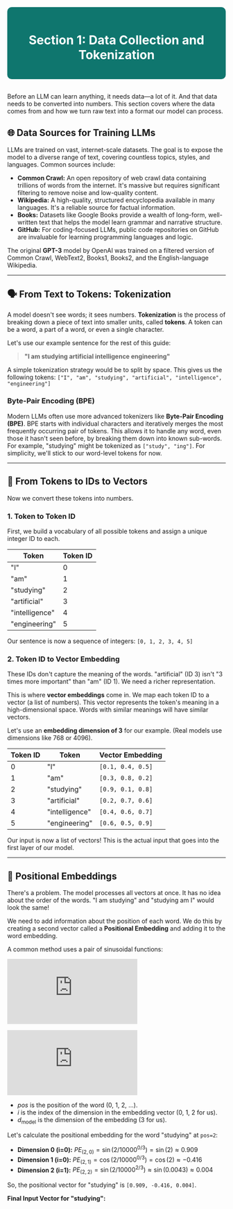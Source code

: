 <div style="background-color:#0F766E; padding:20px; border-radius:10px; color:white;">
  <h1 align="center">Section 1: Data Collection and Tokenization</h1>
</div>
<br>

Before an LLM can learn anything, it needs data—a lot of it. And that data needs to be converted into numbers. This section covers where the data comes from and how we turn raw text into a format our model can process.

## 🌐 Data Sources for Training LLMs

LLMs are trained on vast, internet-scale datasets. The goal is to expose the model to a diverse range of text, covering countless topics, styles, and languages. Common sources include:

* **Common Crawl:** An open repository of web crawl data containing trillions of words from the internet. It's massive but requires significant filtering to remove noise and low-quality content.
* **Wikipedia:** A high-quality, structured encyclopedia available in many languages. It's a reliable source for factual information.
* **Books:** Datasets like Google Books provide a wealth of long-form, well-written text that helps the model learn grammar and narrative structure.
* **GitHub:** For coding-focused LLMs, public code repositories on GitHub are invaluable for learning programming languages and logic.

The original **GPT-3** model by OpenAI was trained on a filtered version of Common Crawl, WebText2, Books1, Books2, and the English-language Wikipedia.

---

## 🗣️ From Text to Tokens: Tokenization

A model doesn't see words; it sees numbers. **Tokenization** is the process of breaking down a piece of text into smaller units, called **tokens**. A token can be a word, a part of a word, or even a single character.

Let's use our example sentence for the rest of this guide:
> **"I am studying artificial intelligence engineering"**

A simple tokenization strategy would be to split by space. This gives us the following tokens:
`["I", "am", "studying", "artificial", "intelligence", "engineering"]`

### Byte-Pair Encoding (BPE)
Modern LLMs often use more advanced tokenizers like **Byte-Pair Encoding (BPE)**. BPE starts with individual characters and iteratively merges the most frequently occurring pair of tokens. This allows it to handle any word, even those it hasn't seen before, by breaking them down into known sub-words. For example, "studying" might be tokenized as `["study", "ing"]`. For simplicity, we'll stick to our word-level tokens for now.

---

## 🔢 From Tokens to IDs to Vectors

Now we convert these tokens into numbers.

### 1. Token to Token ID
First, we build a vocabulary of all possible tokens and assign a unique integer ID to each.

| Token         | Token ID |
|---------------|----------|
| "I"           | 0        |
| "am"          | 1        |
| "studying"    | 2        |
| "artificial"  | 3        |
| "intelligence"| 4        |
| "engineering" | 5        |

Our sentence is now a sequence of integers: `[0, 1, 2, 3, 4, 5]`

### 2. Token ID to Vector Embedding
These IDs don't capture the meaning of the words. "artificial" (ID 3) isn't "3 times more important" than "am" (ID 1). We need a richer representation.

This is where **vector embeddings** come in. We map each token ID to a vector (a list of numbers). This vector represents the token's meaning in a high-dimensional space. Words with similar meanings will have similar vectors.

Let's use an **embedding dimension of 3** for our example. (Real models use dimensions like 768 or 4096).

| Token ID | Token         | Vector Embedding      |
|----------|---------------|-----------------------|
| 0        | "I"           | `[0.1, 0.4, 0.5]`     |
| 1        | "am"          | `[0.3, 0.8, 0.2]`     |
| 2        | "studying"    | `[0.9, 0.1, 0.8]`     |
| 3        | "artificial"  | `[0.2, 0.7, 0.6]`     |
| 4        | "intelligence"| `[0.4, 0.6, 0.7]`     |
| 5        | "engineering" | `[0.6, 0.5, 0.9]`     |

Our input is now a list of vectors! This is the actual input that goes into the first layer of our model.

---

## 📍 Positional Embeddings

There's a problem. The model processes all vectors at once. It has no idea about the order of the words. "I am studying" and "studying am I" would look the same!

We need to add information about the position of each word. We do this by creating a second vector called a **Positional Embedding** and adding it to the word embedding.

A common method uses a pair of sinusoidal functions:

![Positional Embedding Sine Formula](https://latex.codecogs.com/svg.latex?%5Cbg_white%20PE_%7B%28pos%2C%202i%29%7D%20%3D%20%5Csin%5Cleft%28%5Cfrac%7Bpos%7D%7B10000%5E%7B2i/d_%7B%5Ctext%7Bmodel%7D%7D%7D%7D%5Cright%29)

![Positional Embedding Cosine Formula](https://latex.codecogs.com/svg.latex?%5Cbg_white%20PE_%7B%28pos%2C%202i%2B1%29%7D%20%3D%20%5Ccos%5Cleft%28%5Cfrac%7Bpos%7D%7B10000%5E%7B2i/d_%7B%5Ctext%7Bmodel%7D%7D%7D%7D%5Cright%29)

- $pos$ is the position of the word (0, 1, 2, ...).
- $i$ is the index of the dimension in the embedding vector (0, 1, 2 for us).
- $d_{\text{model}}$ is the dimension of the embedding (3 for us).

Let's calculate the positional embedding for the word "studying" at `pos=2`:

- **Dimension 0 (i=0):** $PE_{(2, 0)} = \sin(2 / 10000^{0/3}) = \sin(2) \approx 0.909$
- **Dimension 1 (i=0):** $PE_{(2, 1)} = \cos(2 / 10000^{0/3}) = \cos(2) \approx -0.416$
- **Dimension 2 (i=1):** $PE_{(2, 2)} = \sin(2 / 10000^{2/3}) \approx \sin(0.0043) \approx 0.004$

So, the positional vector for "studying" is `[0.909, -0.416, 0.004]`.

**Final Input Vector for "studying":**
